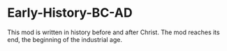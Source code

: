 # Early-History-BC-AD
This mod is written in history before and after Christ. The mod reaches its end, the beginning of the industrial age.
